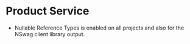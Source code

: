 # Product Service

- Nullable Reference Types is enabled on all projects and also for the NSwag client library output.